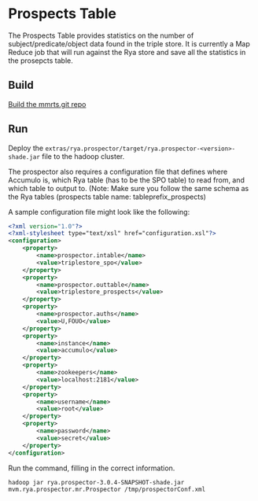 # Prospects Table

The Prospects Table provides statistics on the number of subject/predicate/object data found in the triple store. It is currently a
Map Reduce job that will run against the Rya store and save all the statistics in the prosepcts table.

## Build

[Build the mmrts.git repo](build-source.md)

## Run

Deploy the `extras/rya.prospector/target/rya.prospector-<version>-shade.jar` file to the hadoop cluster.

The prospector also requires a configuration file that defines where Accumulo is, which Rya table (has to be the SPO table) to read from, and
which table to output to. (Note: Make sure you follow the same schema as the Rya tables (prospects table name: tableprefix_prospects)

A sample configuration file might look like the following:

``` XML
<?xml version="1.0"?>
<?xml-stylesheet type="text/xsl" href="configuration.xsl"?>
<configuration>
    <property>
        <name>prospector.intable</name>
        <value>triplestore_spo</value>
    </property>
    <property>
        <name>prospector.outtable</name>
        <value>triplestore_prospects</value>
    </property>
    <property>
        <name>prospector.auths</name>
        <value>U,FOUO</value>
    </property>
    <property>
        <name>instance</name>
        <value>accumulo</value>
    </property>
    <property>
        <name>zookeepers</name>
        <value>localhost:2181</value>
    </property>
    <property>
        <name>username</name>
        <value>root</value>
    </property>
    <property>
        <name>password</name>
        <value>secret</value>
    </property>
</configuration>
```

Run the command, filling in the correct information.

```
hadoop jar rya.prospector-3.0.4-SNAPSHOT-shade.jar mvm.rya.prospector.mr.Prospector /tmp/prospectorConf.xml
```